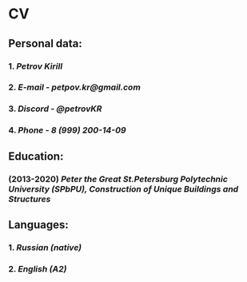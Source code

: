 # CV
## Personal data:
### 1. _Petrov Kirill_
### 2. _E-mail - petpov.kr@gmail.com_
### 3. _Discord - @petrovKR_
### 4. _Phone - 8 (999) 200-14-09_
## Education:
### **(2013-2020)** _Peter the Great St.Petersburg Polytechnic University (SPbPU), Construction of Unique Buildings and Structures_
## Languages:
### 1. _Russian (native)_
### 2. _English (A2)_